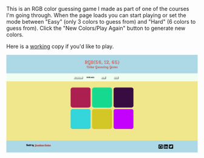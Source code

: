 This is an RGB color guessing game I made as part of one of the courses I'm going through.  When the page loads you can start playing or set the mode between "Easy" (only 3 colors to guess from) and "Hard" (6 colors to guess from).  Click the "New Colors/Play Again" button to generate new colors.

Here is a <a href="https://codepen.io/JS-goose/full/deoWme/" target="_blank">working</a> copy if you'd like to play.

<img src="colorGuess.png">


